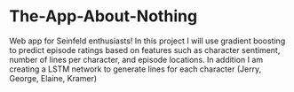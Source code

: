 # The-App-About-Nothing
Web app for Seinfeld enthusiasts! In this project I will use gradient boosting to predict episode ratings based on features such as character sentiment, number of lines per character, and episode locations. In addition I am creating a LSTM network to generate lines for each character (Jerry, George, Elaine, Kramer)

